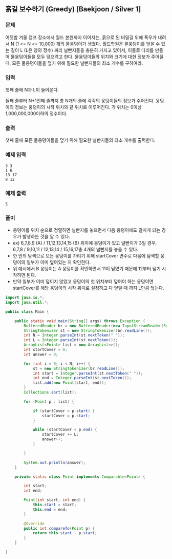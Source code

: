 ## 흙길 보수하기 (Greedy) [Baekjoon / Silver 1]

### 문제

어젯밤 겨울 캠프 장소에서 월드 본원까지 이어지는, 흙으로 된 비밀길 위에 폭우가 내려서 N (1 <= N <= 10,000) 개의 물웅덩이가 생겼다. 월드학원은 물웅덩이를 덮을 수 있는 길이 L (L은 양의 정수) 짜리 널빤지들을 충분히 가지고 있어서, 이들로 다리를 만들어 물웅덩이들을 모두 덮으려고 한다. 물웅덩이들의 위치와 크기에 대한 정보가 주어질 때, 모든 물웅덩이들을 덮기 위해 필요한 널빤지들의 최소 개수를 구하여라.

### 입력

첫째 줄에 N과 L이 들어온다.

둘째 줄부터 N+1번째 줄까지 총 N개의 줄에 각각의 웅덩이들의 정보가 주어진다. 웅덩이의 정보는 웅덩이의 시작 위치와 끝 위치로 이루어진다. 각 위치는 0이상 1,000,000,000이하의 정수이다.

### 출력

첫째 줄에 모든 물웅덩이들을 덮기 위해 필요한 널빤지들의 최소 개수를 출력한다.

### 예제 입력

```
3 3
1 6
13 17
8 12
```

### 예제 출력

```
5
```

### 풀이

- 웅덩이를 위치 순으로 정렬하면 널빤지를 놓으면서 다음 웅덩이에도 걸치게 되는 경우가 발생하는 것을 알 수 있다.
- ex) 6,7,8,9 (A) / 11,12,13,14,15 (B) 위치에 웅덩이가 있고 널빤지가 3일 경우, 6,7,8 / 9,10,11 / 12,13,14 / 15,16,17총 4개의 널빤지를 놓을 수 있다. 
- 한 번의 탐색으로 모든 웅덩이를 가리기 위해 startCover 변수로 다음에 탐색할 웅덩이의 일부가 이미 덮여있는 지 확인한다.
- 위 예시에서 B 웅덩이는 A 웅덩이를 확인하면서 11이 덮였기 때문에 12부터 덮기 시작하면 된다.
- 만약 일부가 이미 덮이지 않았고 웅덩이의 첫 위치부터 덮어야 하는 웅덩이면 startCover를 해당 웅덩이의 시작 위치로 설정하고 다 덮일 때 까지 L만큼 덮는다.

```java
import java.io.*;
import java.util.*;

public class Main {

    public static void main(String[] args) throws Exception {
        BufferedReader br = new BufferedReader(new InputStreamReader(System.in));
        StringTokenizer st = new StringTokenizer(br.readLine());
        int N = Integer.parseInt(st.nextToken(" "));
        int L = Integer.parseInt(st.nextToken());
        ArrayList<Point> list = new ArrayList<>();
        int startCover = 0;
        int answer = 0;

        for (int i = 0; i < N; i++) {
            st = new StringTokenizer(br.readLine());
            int start = Integer.parseInt(st.nextToken(" "));
            int end = Integer.parseInt(st.nextToken());
            list.add(new Point(start, end));
        }
        Collections.sort(list);

        for (Point p : list) {

            if (startCover < p.start) {
                startCover = p.start;
            }

            while (startCover < p.end) {
                startCover += L;
                answer++;
            }

        }

        System.out.println(answer);
    }

    private static class Point implements Comparable<Point> {

        int start;
        int end;

        Point(int start, int end) {
            this.start = start;
            this.end = end;
        }

        @Override
        public int compareTo(Point p) {
            return this.start - p.start;
        }
    }

}
```